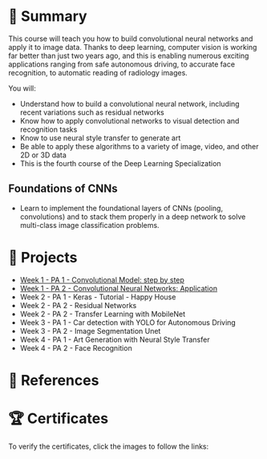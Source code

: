 # 📄 Summary
This course will teach you how to build convolutional neural networks and apply it to image data. Thanks to deep learning, computer vision is working far better than just two years ago, and this is enabling numerous exciting applications ranging from safe autonomous driving, to accurate face recognition, to automatic reading of radiology images.

You will:
* Understand how to build a convolutional neural network, including recent variations such as residual networks
* Know how to apply convolutional networks to visual detection and recognition tasks
* Know to use neural style transfer to generate art
* Be able to apply these algorithms to a variety of image, video, and other 2D or 3D data
* This is the fourth course of the Deep Learning Specialization

## Foundations of CNNs
* Learn to implement the foundational layers of CNNs (pooling, convolutions) and to stack them properly in a deep network to solve multi-class image classification problems.

# 📂 Projects
* [Week 1 - PA 1 - Convolutional Model: step by step](https://github.com/mauritsvzb/DeepLearning.AI-Deep-Learning-Specialization/blob/main/04.%20Convolutional%20Neural%20Networks%20(CNNs)/01.%20Foundations%20of%20Convolutional%20Neural%20Networks/Convolution_model_Step_by_Step_v1.ipynb)
* [Week 1 - PA 2 - Convolutional Neural Networks: Application](https://github.com/mauritsvzb/DeepLearning.AI-Deep-Learning-Specialization/blob/main/04.%20Convolutional%20Neural%20Networks%20(CNNs)/01.%20Foundations%20of%20Convolutional%20Neural%20Networks/Convolution_model_Application.ipynb)
* Week 2 - PA 1 - Keras - Tutorial - Happy House
* Week 2 - PA 2 - Residual Networks
* Week 2 - PA 2 - Transfer Learning with MobileNet
* Week 3 - PA 1 - Car detection with YOLO for Autonomous Driving
* Week 3 - PA 2 - Image Segmentation Unet
* Week 4 - PA 1 - Art Generation with Neural Style Transfer
* Week 4 - PA 2 - Face Recognition

# 📄 References

# 🏆 Certificates 
To verify the certificates, click the images to follow the links:





